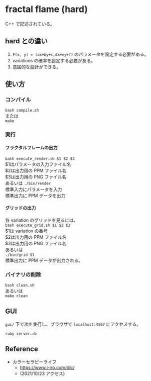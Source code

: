 # fractal flame (hard)
C++ で記述されている。

## hard との違い
1. `F(x, y) = (ax+by+c,dx+ey+f)`
のパラメータを設定する必要がある。
2. variations の確率を設定する必要がある。
3. 意図的な設計ができる。

## 使い方

### コンパイル
`bash compile.sh`  
または  
`make`

### 実行
#### フラクタルフレームの出力
`bash execute_render.sh $1 $2 $3`  
$1はパラメータの入力ファイル名  
$2は出力用の PPM ファイル名  
$3は出力用の PNG ファイル名  
あるいは
`./bin/render`  
標準入力にパラメータを入力  
標準出力に PPM データを出力

#### グリッドの出力
各 variation のグリッドを見るには、  
`bash execute_grid.sh $1 $2 $3`  
$1は variation の番号  
$2は出力用の PPM ファイル名  
$3は出力用の PNG ファイル名  
あるいは  
`./bin/grid $1`  
標準出力に PPM データが出力される。

### バイナリの削除
`bash clean.sh`  
あるいは  
`make clean`

## GUI

`gui/` 下で次を実行し、ブラウザで `localhost:4567` にアクセスする。

```
ruby server.rb
```

## Reference

- カラーセラピーライフ
  - https://www.i-iro.com/dic/
  -  (2021/10/23 アクセス)
